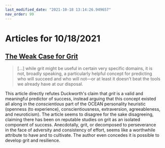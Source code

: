 ```yaml
---
last_modified_date: "2021-10-18 13:14:26.949657"
nav_order: 99
---
```


# Articles for 10/18/2021

## [The Weak Case for Grit](https://nautil.us/issue/99/universality/the-weak-case-for-grit)
> [...] while grit might be useful in certain very specific domains, it is not, broadly speaking, a particularly helpful concept for predicting who will succeed and who will not—or at least it doesn’t beat the tools we already have at our disposal.

This article directly refutes Duckworth's claim that *grit* is a valid and meaningful predictor of success, instead arguing that this concept existed all along in the *conscientious* part of the OCEAN personality heuristic (openness (to experience), conscientiousness, extraversion, agreeableness, and neuroticism). The article seems to disagree for the sake disagreeing, claiming there has been on reputable studies on grit as an isolated component of success. Anecdotally, grit, or decomposed to perseverance in the face of adversity and consistency of effort, seems like a worthwhile attribute to have and to cultivate. The author even concedes it is possible to develop grit and resilience.